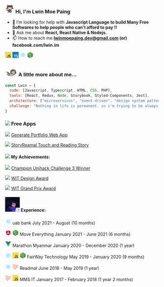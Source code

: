 <h3 align="left"><img src="https://github.com/lwinmoepaing/lwinmoepaing/blob/main/img/gitto.gif" width="30"> Hi, I'm Lwin Moe Paing </h3>

- 🤝 I’m looking for help with **Javascript Language to build Many Free Softwares to help people who can't afford to pay !!**
- 💬 Ask me about **React, React Native & Nodejs.**
- 📫 How to reach me **lwinmoepaing.dev@gmail.com (or) facebook.com/lwin.im**

<code><img height="20" src="https://raw.githubusercontent.com/github/explore/80688e429a7d4ef2fca1e82350fe8e3517d3494d/topics/javascript/javascript.png"></code>
<code><img height="20" src="https://raw.githubusercontent.com/github/explore/80688e429a7d4ef2fca1e82350fe8e3517d3494d/topics/typescript/typescript.png"></code>
<code><img height="20" src="https://raw.githubusercontent.com/github/explore/80688e429a7d4ef2fca1e82350fe8e3517d3494d/topics/react/react.png"></code>
<code><img height="20" src="https://raw.githubusercontent.com/github/explore/80688e429a7d4ef2fca1e82350fe8e3517d3494d/topics/nodejs/nodejs.png"></code>    

### <img src="https://github.com/lwinmoepaing/lwinmoepaing/blob/main/img/katto.gif" width="40">   A little more about me...  
```javascript
const Lwin = {
  code: [Javascript, Typescript, HTML, CSS, PHP],
  tools: [React, Redux, Node, Storybook, Styled-Components, Jest],
  architecture: ["microservices", "event-driven", "design system pattern"],
  challenge: "Nothing in life is permanent. so i'm trying to be always humble"
}
```

### <img src="https://media.giphy.com/media/kEYGzoUvSXbCNAs0ak/giphy.gif" width="40">  Free Apps
<img src="https://media.giphy.com/media/KHF2LH5zMtGxHMC3wB/giphy.gif" width="16"> [Generate Portfolio Web App](https://lwinmoepaing.github.io/generator.html)

<img src="https://media.giphy.com/media/KHF2LH5zMtGxHMC3wB/giphy.gif" width="16"> [StoryReamal Touch and Reading Story](https://play.google.com/store/apps/details?id=com.storyreadmal.app)

#### <img height="30" src="https://media.giphy.com/media/dxIWYNNVCxFXdP76XE/giphy.gif" > My Achievements: 
 <img src="https://media.giphy.com/media/rDr5Q7J0nRTgdkpwuf/giphy.gif" width="16">  [Champion Unihack Challenge 3 Winner](https://www.facebook.com/UniHackChallenge)

 <img src="https://media.giphy.com/media/rDr5Q7J0nRTgdkpwuf/giphy.gif" width="16">  [WIT Design Award](https://witaward.com/result/2018)
 
 <img src="https://media.giphy.com/media/rDr5Q7J0nRTgdkpwuf/giphy.gif" width="16">  [WIT Grand Prix Award](https://witaward.com/result/2020)

#### <img src="https://github.com/lwinmoepaing/lwinmoepaing/blob/main/img/coding-man.gif" width="48"> Experience:
<code><img height="20" src="https://raw.githubusercontent.com/github/explore/80688e429a7d4ef2fca1e82350fe8e3517d3494d/topics/react/react.png"></code> uab bank 
July 2021 - August (10 months)

<code><img height="20" src="https://raw.githubusercontent.com/github/explore/80688e429a7d4ef2fca1e82350fe8e3517d3494d/topics/angular/angular.png"></code>
<code><img height="20" src="https://raw.githubusercontent.com/github/explore/80688e429a7d4ef2fca1e82350fe8e3517d3494d/topics/nodejs/nodejs.png"></code> 
Move Everything 
January 2021 - June 2021 (6 months)

<code><img height="20" src="https://raw.githubusercontent.com/github/explore/80688e429a7d4ef2fca1e82350fe8e3517d3494d/topics/vue/vue.png"></code> 
Marathon Myanmar
January 2020 - December 2020 (1 year)

<code><img height="20" src="https://raw.githubusercontent.com/github/explore/80688e429a7d4ef2fca1e82350fe8e3517d3494d/topics/react/react.png"></code>
<code><img height="20" src="https://raw.githubusercontent.com/github/explore/80688e429a7d4ef2fca1e82350fe8e3517d3494d/topics/javascript/javascript.png"></code>
<code><img height="20" src="https://raw.githubusercontent.com/github/explore/80688e429a7d4ef2fca1e82350fe8e3517d3494d/topics/nodejs/nodejs.png"></code> 
FairWay Technology
May 2019 - January 2020 (9 months)


<code><img height="20" src="https://raw.githubusercontent.com/github/explore/80688e429a7d4ef2fca1e82350fe8e3517d3494d/topics/react/react.png"></code>
<code><img height="20" src="https://raw.githubusercontent.com/github/explore/80688e429a7d4ef2fca1e82350fe8e3517d3494d/topics/laravel/laravel.png"></code>
Readmal
June 2018 - May 2019 (1 year)


<code><img height="20" src="https://raw.githubusercontent.com/github/explore/80688e429a7d4ef2fca1e82350fe8e3517d3494d/topics/laravel/laravel.png"></code>
<code><img height="20" src="https://raw.githubusercontent.com/github/explore/80688e429a7d4ef2fca1e82350fe8e3517d3494d/topics/javascript/javascript.png"></code>
MMS IT
January 2017 - February 2018 (1 year 2 months)

